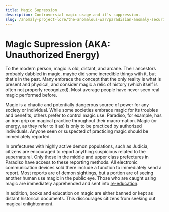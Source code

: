```yaml
---
title: Magic Supression
description: Controversial magic usage and it's suppression.
slug: /anomaly-project-lore/the-anomalous-war/paradisian-anomaly-security/magic-supression
---
```


# Magic Supression (AKA: Unauthorized Energy)

To the modern person, magic is old, distant, and arcane. Their ancestors probably dabbled in magic, maybe did some incredible things with it, but that's in the past. Many embrace the concept that the only reality is what is present and physical, and consider magic a relic of history (which itself is often not properly recognized). Most average people have never seen real magic performed before.

Magic is a chaotic and potentially dangerous source of power for any society or individual. While some societies embrace magic for its troubles and benefits, others prefer to control magic use. Paradiso, for example, has an iron grip on magical practice throughout their macro-nation. Magic (or energy, as they refer to it as) is only to be practiced by authorized individuals. Anyone seen or suspected of practicing magic should be immediately reported.

In prefectures with highly active demon populations, such as Judicia, citizens are encouraged to report anything suspicious related to the supernatural. Only those in the middle and upper class prefectures in Paradiso have access to these reporting methods. All electronic communication devices sold there include a function to immediately send a report. Most reports are of demon sightings, but a portion are of seeing another human use magic in the public eye. Those who are caught using magic are immediately apprehended and sent into [re-education](/docs/anomaly-project-lore/the-anomalous-war/paradisian-anomaly-security/operative-re-education).

In addition, books and education on magic are either banned or kept as distant historical documents. This discourages citizens from seeking out magical enlightenment.
